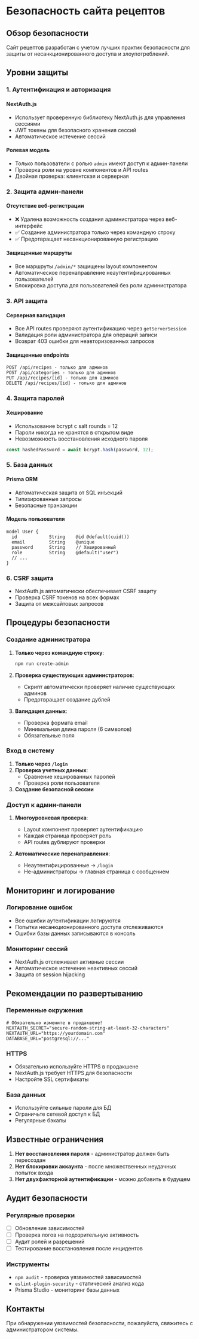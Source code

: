 # Безопасность сайта рецептов

## Обзор безопасности

Сайт рецептов разработан с учетом лучших практик безопасности для защиты от несанкционированного доступа и злоупотреблений.

## Уровни защиты

### 1. Аутентификация и авторизация

#### NextAuth.js

- Использует проверенную библиотеку NextAuth.js для управления сессиями
- JWT токены для безопасного хранения сессий
- Автоматическое истечение сессий

#### Ролевая модель

- Только пользователи с ролью `admin` имеют доступ к админ-панели
- Проверка роли на уровне компонентов и API routes
- Двойная проверка: клиентская и серверная

### 2. Защита админ-панели

#### Отсутствие веб-регистрации

- ❌ Удалена возможность создания администратора через веб-интерфейс
- ✅ Создание администратора только через командную строку
- ✅ Предотвращает несанкционированную регистрацию

#### Защищенные маршруты

- Все маршруты `/admin/*` защищены layout компонентом
- Автоматическое перенаправление неаутентифицированных пользователей
- Блокировка доступа для пользователей без роли администратора

### 3. API защита

#### Серверная валидация

- Все API routes проверяют аутентификацию через `getServerSession`
- Валидация роли администратора для операций записи
- Возврат 403 ошибки для неавторизованных запросов

#### Защищенные endpoints

```
POST /api/recipes - только для админов
POST /api/categories - только для админов
PUT /api/recipes/[id] - только для админов
DELETE /api/recipes/[id] - только для админов
```

### 4. Защита паролей

#### Хеширование

- Использование bcrypt с salt rounds = 12
- Пароли никогда не хранятся в открытом виде
- Невозможность восстановления исходного пароля

```typescript
const hashedPassword = await bcrypt.hash(password, 12);
```

### 5. База данных

#### Prisma ORM

- Автоматическая защита от SQL инъекций
- Типизированные запросы
- Безопасные транзакции

#### Модель пользователя

```prisma
model User {
  id            String    @id @default(cuid())
  email         String    @unique
  password      String    // Хешированный
  role          String    @default("user")
  // ...
}
```

### 6. CSRF защита

- NextAuth.js автоматически обеспечивает CSRF защиту
- Проверка CSRF токенов на всех формах
- Защита от межсайтовых запросов

## Процедуры безопасности

### Создание администратора

1. **Только через командную строку**:

   ```bash
   npm run create-admin
   ```

2. **Проверка существующих администраторов**:

   - Скрипт автоматически проверяет наличие существующих админов
   - Предотвращает создание дублей

3. **Валидация данных**:
   - Проверка формата email
   - Минимальная длина пароля (6 символов)
   - Обязательные поля

### Вход в систему

1. **Только через `/login`**
2. **Проверка учетных данных**:
   - Сравнение хешированных паролей
   - Проверка роли пользователя
3. **Создание безопасной сессии**

### Доступ к админ-панели

1. **Многоуровневая проверка**:

   - Layout компонент проверяет аутентификацию
   - Каждая страница проверяет роль
   - API routes дублируют проверки

2. **Автоматические перенаправления**:
   - Неаутентифицированные → `/login`
   - Не-администраторы → главная страница с сообщением

## Мониторинг и логирование

### Логирование ошибок

- Все ошибки аутентификации логируются
- Попытки несанкционированного доступа отслеживаются
- Ошибки базы данных записываются в консоль

### Мониторинг сессий

- NextAuth.js отслеживает активные сессии
- Автоматическое истечение неактивных сессий
- Защита от session hijacking

## Рекомендации по развертыванию

### Переменные окружения

```env
# Обязательно измените в продакшене!
NEXTAUTH_SECRET="secure-random-string-at-least-32-characters"
NEXTAUTH_URL="https://yourdomain.com"
DATABASE_URL="postgresql://..."
```

### HTTPS

- Обязательно используйте HTTPS в продакшене
- NextAuth.js требует HTTPS для безопасности
- Настройте SSL сертификаты

### База данных

- Используйте сильные пароли для БД
- Ограничьте сетевой доступ к БД
- Регулярные бэкапы

## Известные ограничения

1. **Нет восстановления пароля** - администратор должен быть пересоздан
2. **Нет блокировки аккаунта** - после множественных неудачных попыток входа
3. **Нет двухфакторной аутентификации** - можно добавить в будущем

## Аудит безопасности

### Регулярные проверки

- [ ] Обновление зависимостей
- [ ] Проверка логов на подозрительную активность
- [ ] Аудит ролей и разрешений
- [ ] Тестирование восстановления после инцидентов

### Инструменты

- `npm audit` - проверка уязвимостей зависимостей
- `eslint-plugin-security` - статический анализ кода
- Prisma Studio - мониторинг базы данных

## Контакты

При обнаружении уязвимостей безопасности, пожалуйста, свяжитесь с администратором системы.
